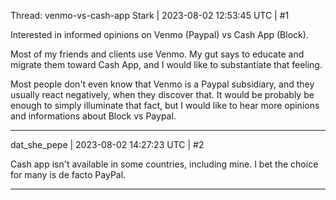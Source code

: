 Thread: venmo-vs-cash-app
Stark | 2023-08-02 12:53:45 UTC | #1

Interested in informed opinions on Venmo (Paypal) vs Cash App (Block).

Most of my friends and clients use Venmo. My gut says to educate and migrate them toward Cash App, and I would like to substantiate that feeling.

Most people don't even know that Venmo is a Paypal subsidiary, and they usually react negatively, when they discover that. It would be probably be enough to simply illuminate that fact, but I would like to hear more opinions and informations about Block vs Paypal.

-------------------------

dat_she_pepe | 2023-08-02 14:27:23 UTC | #2

Cash app isn't available in some countries, including mine. I bet the choice for many is de facto PayPal.

-------------------------

